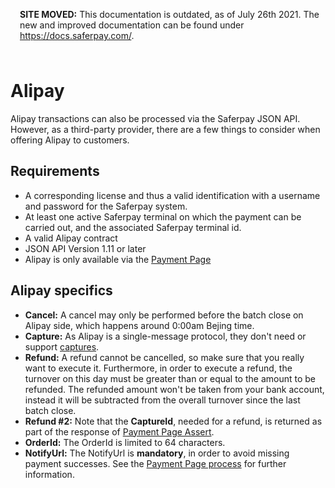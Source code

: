 <div class="warning" style="min-height: 75px;">
  <span class="glyphicon glyphicon-exclamation-sign" style="color: rgb(240, 169, 43);font-size: 55px;float: left;height: 75px;margin-right: 15px;margin-top: 0px;"></span>
  <p><strong>SITE MOVED:</strong> This documentation is outdated, as of July 26th 2021. The new and improved documentation can be found under <a href="https://docs.saferpay.com/home/integration-guide/introduction">https://docs.saferpay.com/</a>.</p>
</div>

# Alipay
Alipay transactions can also be processed via the Saferpay JSON API. However, as a third-party provider, there are a few things to consider when offering Alipay to customers.

## <a name="alipay-requirement"></a> Requirements

* A corresponding license and thus a valid identification with a username and password for the Saferpay system.
* At least one active Saferpay terminal on which the payment can be carried out, and the associated Saferpay terminal id.
* A valid Alipay contract
* JSON API Version 1.11 or later 
* Alipay is only available via the [Payment Page](Integration_PP.html)

## <a name="alipay-general"></a> Alipay specifics

+ **Cancel:** A cancel may only be performed before the batch close on Alipay side, which happens around 0:00am Bejing time.
+ **Capture:** As Alipay is a single-message protocol, they don't need or support <a href="https://saferpay.github.io/jsonapi/#Payment_v1_Transaction_Capture">captures</a>.
+ **Refund:** A refund cannot be cancelled, so make sure that you really want to execute it. Furthermore, in order to execute a refund, the turnover on this day must be greater than or equal to the amount to be refunded. The refunded amount won't be taken from your bank account, instead it will be subtracted from the overall turnover since the last batch close.
+ **Refund #2:** Note that the **CaptureId**, needed for a refund, is returned as part of the response of <a href="https://saferpay.github.io/jsonapi/#Payment_v1_PaymentPage_Assert">Payment Page Assert</a>.
+ **OrderId:** The OrderId is limited to 64 characters.
+ **NotifyUrl:** The NotifyUrl is **mandatory**, in order to avoid missing payment successes. See the <a href="Integration_PP.html">Payment Page process</a> for further information.

